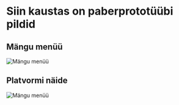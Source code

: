 # Siin kaustas on paberprototüübi pildid

## Mängu menüü
<img src="https://github.com/tluhk/rif21-MM-praktika-1/blob/master/doc/Paberprotot%C3%BC%C3%BCp/rn_image_picker_lib_temp_85352921-f5b2-4264-b27c-e7a419cc3934.jpg" alt="Mängu menüü">

## Platvormi näide
<img src="https://github.com/tluhk/rif21-MM-praktika-1/blob/master/doc/Paberprotot%C3%BC%C3%BCp/rn_image_picker_lib_temp_db22852d-30c4-4997-a350-e2d6c84da325.jpg" alt="Mängu menüü">
